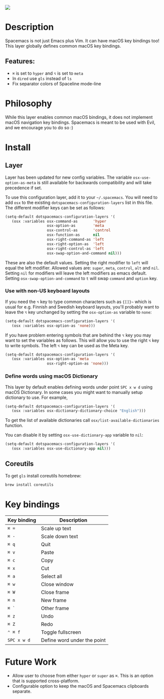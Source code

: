 ![](img/apple.png)

# Description

Spacemacs is not just Emacs plus Vim. It can have macOS key bindings
too! This layer globally defines common macOS key bindings.

## Features:

-   `⌘` is set to `hyper` and `⌥` is set to `meta`
-   In `dired` use `gls` instead of `ls`
-   Fix separator colors of Spaceline mode-line

# Philosophy

While this layer enables common macOS bindings, it does not implement
macOS navigation key bindings. Spacemacs is meant to be used with Evil,
and we encourage you to do so :)

# Install

## Layer

Layer has been updated for new config variables. The variable
`osx-use-option-as-meta` is still available for backwards compatibility
and will take precedence if set.

To use this configuration layer, add it to your `~/.spacemacs`. You will
need to add `osx` to the existing `dotspacemacs-configuration-layers`
list in this file. The different modifier keys can be set as follows:

``` commonlisp
(setq-default dotspacemacs-configuration-layers '(
   (osx :variables osx-command-as       'hyper
                   osx-option-as        'meta
                   osx-control-as       'control
                   osx-function-as      nil
                   osx-right-command-as 'left
                   osx-right-option-as  'left
                   osx-right-control-as 'left
                   osx-swap-option-and-command nil)))
```

These are also the default values. Setting the right modifier to `left`
will equal the left modifier. Allowed values are: `super`, `meta`,
`control`, `alt` and `nil`. Setting `nil` for modifiers will leave the
left modifiers as emacs default. Setting `osx-swap-option-and-command`
to `t` will swap `command` and `option` key.

### Use with non-US keyboard layouts

If you need the `⌥` key to type common characters such as `{[]}~` which
is usual for e.g. Finnish and Swedish keyboard layouts, you'll probably
want to leave the `⌥` key unchanged by setting the `osx-option-as`
variable to `none`:

``` commonlisp
(setq-default dotspacemacs-configuration-layers '(
   (osx :variables osx-option-as 'none)))
```

If you have problem entering symbols that are behind the `⌥` key you may
want to set the variables as follows. This will allow you to use the
right `⌥` key to write symbols. The left `⌥` key can be used as the Meta
key.

``` commonlisp
(setq-default dotspacemacs-configuration-layers '(
   (osx :variables osx-option-as 'meta
                   osx-right-option-as 'none)))
```

### Define words using macOS Dictionary

This layer by default enables defining words under point `SPC x w d`
using macOS Dictionary. In some cases you might want to manually setup
dictionary to use. For example,

``` commonlisp
(setq-default dotspacemacs-configuration-layers '(
   (osx :variables osx-dictionary-dictionary-choice "English")))
```

To get the list of available dictionaries call
`osx/list-available-dictionaries` function.

You can disable it by setting `osx-use-dictionary-app` variable to
`nil`:

``` commonlisp
(setq-default dotspacemacs-configuration-layers '(
   (osx :variables osx-use-dictionary-app nil)))
```

## Coreutils

To get `gls` install coreutils homebrew:

``` bash
brew install coreutils
```

# Key bindings

| Key binding | Description                 |
|-------------|-----------------------------|
| `⌘ =`       | Scale up text               |
| `⌘ -`       | Scale down text             |
| `⌘ q`       | Quit                        |
| `⌘ v`       | Paste                       |
| `⌘ c`       | Copy                        |
| `⌘ x`       | Cut                         |
| `⌘ a`       | Select all                  |
| `⌘ w`       | Close window                |
| `⌘ W`       | Close frame                 |
| `⌘ n`       | New frame                   |
| `` ⌘ ` ``   | Other frame                 |
| `⌘ z`       | Undo                        |
| `⌘ Z`       | Redo                        |
| `⌃ ⌘ f`     | Toggle fullscreen           |
| `SPC x w d` | Define word under the point |

# Future Work

-   Allow user to choose from either `hyper` or `super` as `⌘`. This is
    an option that is supported cross-platform.
-   Configurable option to keep the macOS and Spacemacs clipboards
    separate.
